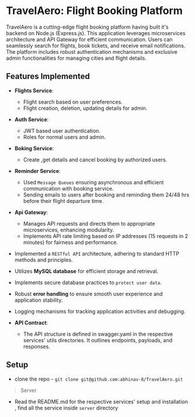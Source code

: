 # TravelAero: Flight Booking Platform

TravelAero is a cutting-edge flight booking platform having built it's backend on Node.js (Express.js). This application leverages microservices architecture and API Gateway for efficient communication. Users can seamlessly search for flights, book tickets, and receive email notifications. The platform includes robust authentication mechanisms and exclusive admin functionalities for managing cities and flight details.


## Features Implemented

- **Flights Service**: 
    - Flight search based on user preferences.
    - Flight creation, deletion, updating details for admin.

- **Auth Service**:
    - JWT based user authentication.
    - Roles for normal users and admin.

- **Boking Service**:
    - Create ,get details and cancel booking by authorized users.

- **Reminder Service**:
    - Used `Message Queues` ensuring asynchronous and efficient communication with booking service.
    - Sending emails to users after booking and reminding them 24/48 hrs before their flight departure time.

- **Api Gateway**:
    - Manages API requests and directs them to appropriate microservices, enhancing modularity.
    - Implements API rate limiting based on IP addresses (15 requests in 2 minutes) for fairness and performance.

- Implemented a `RESTful API` architecture, adhering to standard HTTP methods and principles. 
- Utilizes **MySQL database** for efficient storage and retrieval.
- Implements secure database practices to `protect user data`.
- Robust **error handling** to ensure smooth user experience and application stability.
- Logging mechanisms for tracking application activities and debugging.
- **API Contract**:
    - The API structure is defined in swagger.yaml in the respective services' utils directories. It outlines endpoints, payloads, and responses.


## Setup

- clone the repo - `git clone git@github.com:abhinav-8/TravelAero.git`

> Server
- Read the README.md for the respective services' setup and installation , find all the service inside `server` directory




